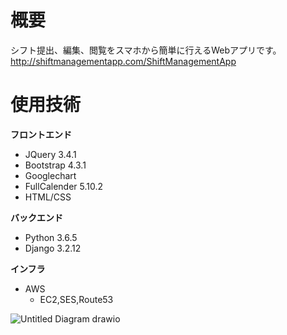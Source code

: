 # 概要
シフト提出、編集、閲覧をスマホから簡単に行えるWebアプリです。
http://shiftmanagementapp.com/ShiftManagementApp
# 使用技術
**フロントエンド**
- JQuery 3.4.1
- Bootstrap 4.3.1
- Googlechart
- FullCalender 5.10.2
- HTML/CSS
  
**バックエンド**
- Python 3.6.5
- Django 3.2.12
  
**インフラ**
- AWS
    - EC2,SES,Route53

![Untitled Diagram drawio](https://user-images.githubusercontent.com/66234583/163392198-aea5861a-7170-4c71-a3d3-956be0022e7c.svg)